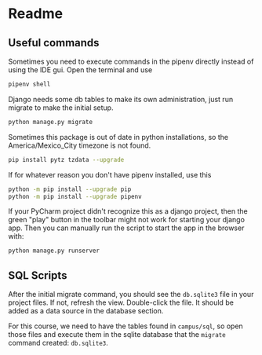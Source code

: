 Readme
======

Useful commands
---------------

Sometimes you need to execute commands in the pipenv directly instead of using the IDE gui. Open the terminal and use

```sh
pipenv shell
```

Django needs some db tables to make its own administration, just run migrate to make the initial setup.

```sh
python manage.py migrate
```

Sometimes this package is out of date in python installations, so the America/Mexico_City timezone is not found.

```sh
pip install pytz tzdata --upgrade
```

If for whatever reason you don't have pipenv installed, use this

```sh
python -m pip install --upgrade pip
python -m pip install --upgrade pipenv
```
If your PyCharm project didn't recognize this as a django project, then the green
"play" button in the toolbar might not work for starting your django app. Then you
can manually run the script to start the app in the browser with:

```sh
python manage.py runserver
```

SQL Scripts
-----------

After the initial migrate command, you should see the `db.sqlite3` file in your project files. If not, refresh the view.
Double-click the file. It should be added as a data source in the database section.

For this course, we need to have the tables found in `campus/sql`, so open those files and execute them in the sqlite
database that the `migrate` command created: `db.sqlite3`.
